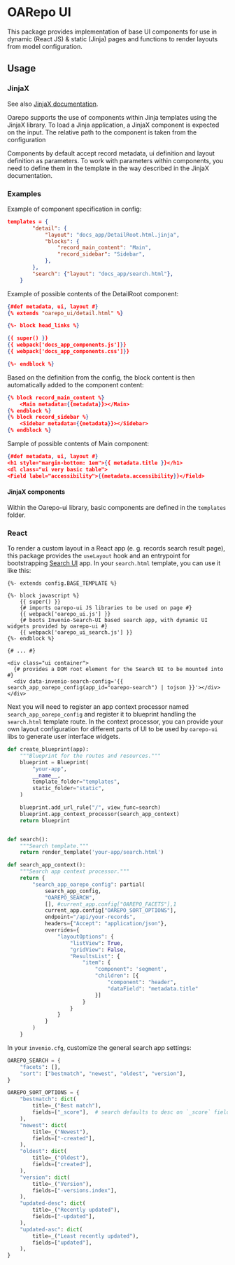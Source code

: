 <!--
 Copyright (c) 2022 CESNET

 This software is released under the MIT License.
 https://opensource.org/licenses/MIT
-->

# OARepo UI

This package provides implementation of base UI components for use in dynamic (React JS) & static (Jinja) pages and
functions to render layouts from model configuration.

## Usage

### JinjaX

See also [JinjaX documentation](https://jinjax.scaletti.dev/).

Oarepo supports the use of components within Jinja templates using the JinjaX library.
To load a Jinja application, a JinjaX component is expected on the input. 
The relative path to the component is taken from the configuration

Components by default accept record metadata, ui definition and layout definition as parameters.
To work with parameters within components, you need to define them in the template in the way described in the JinjaX documentation.

### Examples

Example of component specification in config:

```json
templates = {
        "detail": {
            "layout": "docs_app/DetailRoot.html.jinja",
            "blocks": {
                "record_main_content": "Main",
                "record_sidebar": "Sidebar",
            },
        },
        "search": {"layout": "docs_app/search.html"},
    }
```

Example of possible contents of the DetailRoot component:

```json
{#def metadata, ui, layout #}
{% extends "oarepo_ui/detail.html" %}

{%- block head_links %}

{{ super() }}
{{ webpack['docs_app_components.js']}}
{{ webpack['docs_app_components.css']}}

{%- endblock %}
```

Based on the definition from the config, the block content is then automatically added to the component content:
```json
{% block record_main_content %}
    <Main metadata={{metadata}}></Main>
{% endblock %}
{% block record_sidebar %}
    <Sidebar metadata={{metadata}}></Sidebar>
{% endblock %}
```

Sample of possible contents of Main component:
```json
{#def metadata, ui, layout #}
<h1 style="margin-bottom: 1em">{{ metadata.title }}</h1>
<dl class="ui very basic table">
<Field label="accessibility">{{metadata.accessibility}}</Field>

```

#### JinjaX components

Within the Oarepo-ui library, basic components are defined in the `templates` folder.
### React

To render a custom layout in a React app (e. g. records search result page), this package provides the `useLayout` hook and an entrypoint
for bootstrapping [Search UI](https://github.com/inveniosoftware/invenio-search-ui) app. In your `search.html` template, you can use it like this:

```jinja
{%- extends config.BASE_TEMPLATE %}

{%- block javascript %}
    {{ super() }}
    {# imports oarepo-ui JS libraries to be used on page #}
    {{ webpack['oarepo_ui.js'] }}
    {# boots Invenio-Search-UI based search app, with dynamic UI widgets provided by oarepo-ui #}
    {{ webpack['oarepo_ui_search.js'] }}
{%- endblock %}

{# ... #}

<div class="ui container">
  {# provides a DOM root element for the Search UI to be mounted into #}
  <div data-invenio-search-config='{{ search_app_oarepo_config(app_id="oarepo-search") | tojson }}'></div>
</div>
```

Next you will need to register an app context processor named `search_app_oarepo_config` and register it
to blueprint handling the `search.html` template route. In the context processor, you can provide your
own layout configuration for different parts of UI to be used by `oarepo-ui` libs to generate user interface widgets.

```python
def create_blueprint(app):
    """Blueprint for the routes and resources."""
    blueprint = Blueprint(
        "your-app",
        __name__,
        template_folder="templates",
        static_folder="static",
    )

    blueprint.add_url_rule("/", view_func=search)
    blueprint.app_context_processor(search_app_context)
    return blueprint


def search():
    """Search template."""
    return render_template('your-app/search.html')

def search_app_context():
    """Search app context processor."""
    return {
        "search_app_oarepo_config": partial(
            search_app_config,
            "OAREPO_SEARCH",
            [], #current_app.config["OAREPO_FACETS"],1
            current_app.config["OAREPO_SORT_OPTIONS"],
            endpoint="/api/your-records",
            headers={"Accept": "application/json"},
            overrides={
                "layoutOptions": {
                    "listView": True,
                    "gridView": False,
                    "ResultsList": {
                        "item": {
                            "component": 'segment',
                            "children": [{
                                "component": "header",
                                "dataField": "metadata.title"
                            }]
                        }
                    }
                }
            }
        )
    }
```

In your `invenio.cfg`, customize the general search app settings:

```python
OAREPO_SEARCH = {
    "facets": [],
    "sort": ["bestmatch", "newest", "oldest", "version"],
}

OAREPO_SORT_OPTIONS = {
    "bestmatch": dict(
        title=_("Best match"),
        fields=["_score"],  # search defaults to desc on `_score` field
    ),
    "newest": dict(
        title=_("Newest"),
        fields=["-created"],
    ),
    "oldest": dict(
        title=_("Oldest"),
        fields=["created"],
    ),
    "version": dict(
        title=_("Version"),
        fields=["-versions.index"],
    ),
    "updated-desc": dict(
        title=_("Recently updated"),
        fields=["-updated"],
    ),
    "updated-asc": dict(
        title=_("Least recently updated"),
        fields=["updated"],
    ),
}
```
